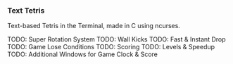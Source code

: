 ### Text Tetris
Text-based Tetris in the Terminal, made in C using ncurses.

TODO: Super Rotation System
TODO: Wall Kicks
TODO: Fast & Instant Drop
TODO: Game Lose Conditions
TODO: Scoring
TODO: Levels & Speedup
TODO: Additional Windows for Game Clock & Score
